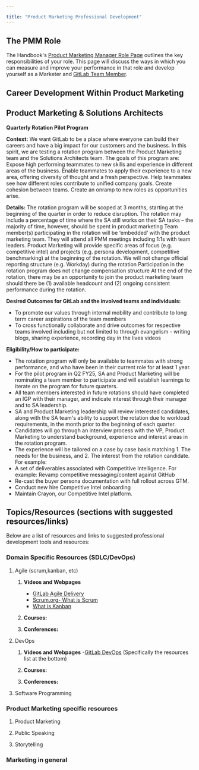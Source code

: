 ```yaml
---

title: "Product Marketing Professional Development"
---
```


## The PMM Role

The Handbook's [Product Marketing Manager Role Page](/job-families/marketing/product-marketing-manager/) outlines the key responsibilities of your role. This page will discuss the ways in which you can measure and improve your performance in that role and develop yourself as a Marketer and [GitLab Team Member](/handbook/communication/top-misused-terms/).

## Career Development Within Product Marketing

## Product Marketing & Solutions Architects

**Quarterly Rotation Pilot Program**  

**Context:** We want GitLab to be a place where everyone can build their careers and have a big impact for our customers and the business. In this spirit, we are testing a rotation program between the Product Marketing team and the Solutions Architects team. The goals of this program are:
Expose high performing teammates to new skills and experience in different areas of the business.
Enable teammates to apply their experience to a new area, offering diversity of thought and a fresh perspective.
Help teammates see how different roles contribute to unified company goals.
Create cohesion between teams.
Create an onramp to new roles as opportunities arise.

**Details:**
The rotation program will be scoped at 3 months, starting at the beginning of the quarter in order to reduce disruption.
The rotation may include a percentage of time where the SA still works on their SA tasks – the majority of time, however, should be spent in product marketing
Team member(s) participating in the rotation will be ‘embedded’ with the product marketing team. They will attend all PMM meetings including 1:1s with team leaders.
Product Marketing will provide specific areas of focus (e.g. competitive intel) and projects (e.g. persona development, competitive benchmarking) at the beginning of the rotation.
We will not change official reporting structure (e.g. Workday) during the rotation
Participation in the rotation program does not change compensation structure
At the end of the rotation, there may be an opportunity to join the product marketing team should there be (1) available headcount and (2) ongoing consistent performance during the rotation.

**Desired Outcomes for GitLab and the involved teams and individuals:**

- To promote our values through internal mobility and contribute to long term career aspirations of the team members
- To cross functionally collaborate and drive outcomes for respective teams involved including but not limited to through evangelism - writing blogs, sharing experience, recording day in the lives videos

**Eligibility/How to participate:**

- The rotation program will only be available to teammates with strong performance, and who have been in their current role for at least 1 year.
- For the pilot program in Q2 FY25, SA and Product Marketing will be nominating a team member to participate and will establish learnings to iterate on the program for future quarters.
- All team members interested in future rotations should have completed an IGP with their manager, and indicate interest through their manager and to SA leadership.
- SA and Product Marketing leadership will review interested candidates, along with the SA team's ability to support the rotation due to workload requirements, in the month prior to the beginning of each quarter.
- Candidates will go through an interview process with the VP, Product Marketing to understand background, experience and interest areas in the rotation program.
- The experience will be tailored on a case by case basis matching 1. The needs for the business, and 2. The interest from the rotation candidate. For example:
- A set of deliverables associated with Competitive Intelligence. For example: Revamp competitive messaging/content against GitHub
- Re-cast the buyer persona documentation with full rollout across GTM.
- Conduct new hire Competitive Intel onboarding
- Maintain Crayon, our Competitive Intel platform.

## Topics/Resources  (sections with suggested resources/links)

Below are a list of resources and links to suggested professional development tools and resources:

### Domain Specific Resources (SDLC/DevOps)

1. Agile (scrum,kanban, etc)
   1. **Videos and Webpages**
      - [GitLab Agile Delivery](https://about.gitlab.com/solutions/agile-delivery/)
      - [Scrum.org- What is Scrum](https://www.scrum.org/resources/what-is-scrum)
      - [What is Kanban](https://www.digite.com/kanban/what-is-kanban/)
   1. **Courses:**

   1. **Conferences:**

1. DevOps
   1. **Videos and Webpages**
      -[GitLab DevOps](https://about.gitlab.com/topics/devops/)
       (Specifically the resources list at the bottom)
   1. **Courses:**

   1. **Conferences:**

1. Software Programming

### Product Marketing specific resources

1. Product Marketing

1. Public Speaking

1. Storytelling

### Marketing in general
